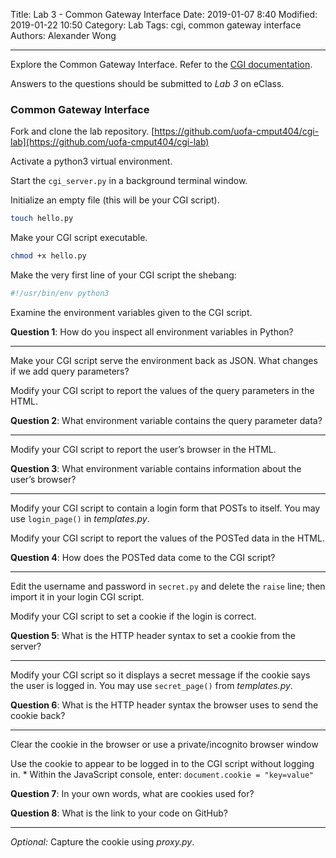 Title: Lab 3 - Common Gateway Interface
Date: 2019-01-07 8:40
Modified: 2019-01-22 10:50
Category: Lab
Tags: cgi, common gateway interface
Authors: Alexander Wong

----

Explore the Common Gateway Interface. Refer to the [CGI documentation](https://docs.python.org/3/library/cgi.html).

Answers to the questions should be submitted to *Lab 3* on eClass.

### Common Gateway Interface

Fork and clone the lab repository. [https://github.com/uofa-cmput404/cgi-lab](https://github.com/uofa-cmput404/cgi-lab)

Activate a python3 virtual environment.

Start the `cgi_server.py` in a background terminal window.

Initialize an empty file (this will be your CGI script).

```bash
touch hello.py
```

Make your CGI script executable.

```bash
chmod +x hello.py
```

Make the very first line of your CGI script the shebang:

```python
#!/usr/bin/env python3
```

Examine the environment variables given to the CGI script.

**Question 1**: How do you inspect all environment variables in Python?

----

Make your CGI script serve the environment back as JSON. What changes if we add query parameters?

Modify your CGI script to report the values of the query parameters in the HTML.

**Question 2**: What environment variable contains the query parameter data?

----

Modify your CGI script to report the user’s browser in the HTML.

**Question 3**: What environment variable contains information about the user’s browser?

----

Modify your CGI script to contain a login form that POSTs to itself. You may use `login_page()` in *templates.py*.

Modify your CGI script to report the values of the POSTed data in the HTML.

**Question 4**: How does the POSTed data come to the CGI script?

----

Edit the username and password in `secret.py` and delete the `raise` line; then import it in your login CGI script.

Modify your CGI script to set a cookie if the login is correct.

**Question 5**: What is the HTTP header syntax to set a cookie from the server?

----

Modify your CGI script so it displays a secret message if the cookie says the user is logged in. You may use `secret_page()` from *templates.py*.

**Question 6**: What is the HTTP header syntax the browser uses to send the cookie back?

----

Clear the cookie in the browser or use a private/incognito browser window

Use the cookie to appear to be logged in to the CGI script without logging in.
    * Within the JavaScript console, enter: `document.cookie = "key=value"`

**Question 7**: In your own words, what are cookies used for?

**Question 8**: What is the link to your code on GitHub?

----

*Optional:* Capture the cookie using *proxy.py*.
